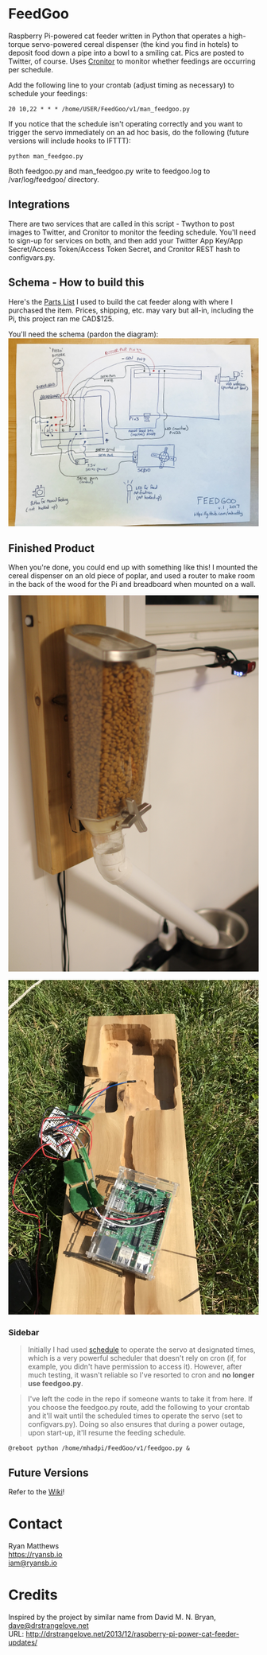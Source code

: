 # FeedGoo
Raspberry Pi-powered cat feeder written in Python that operates a high-torque servo-powered cereal dispenser (the kind you find in hotels) to deposit food down a pipe into a bowl to a smiling cat. Pics are posted to Twitter, of course. Uses [Cronitor](https://www.cronitor.io) to monitor whether feedings are occurring per schedule.

Add the following line to your crontab (adjust timing as necessary) to schedule your feedings:

```
20 10,22 * * * /home/USER/FeedGoo/v1/man_feedgoo.py
```

If you notice that the schedule isn't operating correctly and you want to trigger the servo immediately on an ad hoc basis, do the following (future versions will include hooks to IFTTT):

```
python man_feedgoo.py
```

Both feedgoo.py and man_feedgoo.py write to feedgoo.log to /var/log/feedgoo/ directory.

## Integrations
There are two services that are called in this script - Twython to post images to Twitter, and Cronitor to monitor the feeding schedule. You'll need to sign-up for services on both, and then add your Twitter App Key/App Secret/Access Token/Access Token Secret, and Cronitor REST hash to configvars.py.

## Schema - How to build this
Here's the [Parts List](https://docs.google.com/spreadsheets/d/1Oq6u6sb5ZfjovzqHFOSRNVcbzIy2-sk2-1YNxwCJh-8/edit?usp=sharing) I used to build the cat feeder along with where I purchased the item. Prices, shipping, etc. may vary but all-in, including the Pi, this project ran me CAD$125.

You'll need the schema (pardon the diagram):
![Schema](https://raw.githubusercontent.com/mhaddy/FeedGoo/master/docs/feedgoo.jpg)

## Finished Product
When you're done, you could end up with something like this! I mounted the cereal dispenser on an old piece of poplar, and used a router to make room in the back of the wood for the Pi and breadboard when mounted on a wall.

![Finished Product](https://raw.githubusercontent.com/mhaddy/FeedGoo/master/docs/IMG_1687.JPG)

![Back of Wood](https://raw.githubusercontent.com/mhaddy/FeedGoo/master/docs/feedgoo-back.JPG)

### Sidebar
> Initially I had used [schedule](https://github.com/dbader/schedule) to operate the servo at designated times, which is a very powerful scheduler that doesn't rely on cron (if, for example, you didn't have permission to access it). However, after much testing, it wasn't reliable so I've resorted to cron and **no longer use feedgoo.py**.

> I've left the code in the repo if someone wants to take it from here. If you choose the feedgoo.py route, add the following to your crontab and it'll wait until the scheduled times to operate the servo (set to configvars.py). Doing so also ensures that during a power outage, upon start-up, it'll resume the feeding schedule.

```
@reboot python /home/mhadpi/FeedGoo/v1/feedgoo.py &
```

## Future Versions
Refer to the [Wiki](https://github.com/mhaddy/FeedGoo/wiki)!

# Contact
Ryan Matthews<br />
https://ryansb.io<br />
iam@ryansb.io

# Credits
Inspired by the project by similar name from David M. N. Bryan, dave@drstrangelove.net<br />
URL: http://drstrangelove.net/2013/12/raspberry-pi-power-cat-feeder-updates/

